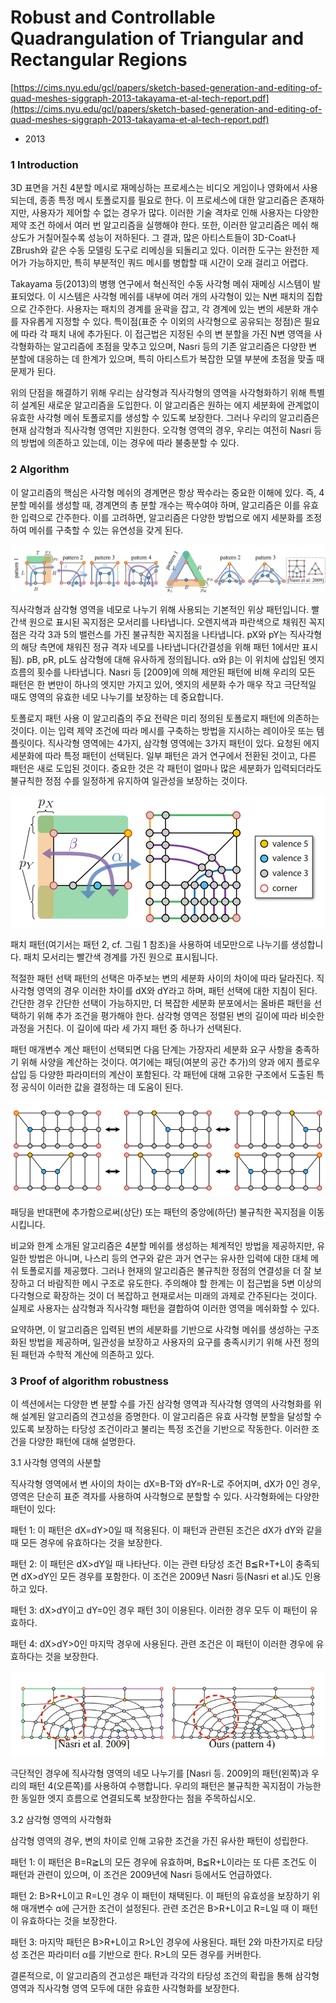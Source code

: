 # Robust and Controllable Quadrangulation of Triangular and Rectangular Regions

[https://cims.nyu.edu/gcl/papers/sketch-based-generation-and-editing-of-quad-meshes-siggraph-2013-takayama-et-al-tech-report.pdf](https://cims.nyu.edu/gcl/papers/sketch-based-generation-and-editing-of-quad-meshes-siggraph-2013-takayama-et-al-tech-report.pdf)

- 2013

### 1 Introduction

3D 표면을 거친 4분할 메시로 재메싱하는 프로세스는 비디오 게임이나 영화에서 사용되는데, 종종 특정 메시 토폴로지를 필요로 한다. 이 프로세스에 대한 알고리즘은 존재하지만, 사용자가 제어할 수 없는 경우가 많다. 이러한 기술 격차로 인해 사용자는 다양한 제약 조건 하에서 여러 번 알고리즘을 실행해야 한다. 또한, 이러한 알고리즘은 메쉬 해상도가 거칠어질수록 성능이 저하된다. 그 결과, 많은 아티스트들이 3D-Coat나 ZBrush와 같은 수동 모델링 도구로 리메싱을 되돌리고 있다. 이러한 도구는 완전한 제어가 가능하지만, 특히 부분적인 쿼드 메시를 병합할 때 시간이 오래 걸리고 어렵다.

Takayama 등(2013)의 병행 연구에서 혁신적인 수동 사각형 메쉬 재메싱 시스템이 발표되었다. 이 시스템은 사각형 메쉬를 내부에 여러 개의 사각형이 있는 N변 패치의 집합으로 간주한다. 사용자는 패치의 경계를 윤곽을 잡고, 각 경계에 있는 변의 세분화 개수를 자유롭게 지정할 수 있다. 특이점(표준 수 이외의 사각형으로 공유되는 정점)은 필요에 따라 각 패치 내에 추가된다. 이 접근법은 지정된 수의 변 분할을 가진 N변 영역을 사각형화하는 알고리즘에 초점을 맞추고 있으며, Nasri 등의 기존 알고리즘은 다양한 변 분할에 대응하는 데 한계가 있으며, 특히 아티스트가 복잡한 모델 부분에 초점을 맞출 때 문제가 된다. 

위의 단점을 해결하기 위해 우리는 삼각형과 직사각형의 영역을 사각형화하기 위해 특별히 설계된 새로운 알고리즘을 도입한다. 이 알고리즘은 원하는 에지 세분화에 관계없이 유효한 사각형 메쉬 토폴로지를 생성할 수 있도록 보장한다. 그러나 우리의 알고리즘은 현재 삼각형과 직사각형 영역만 지원한다. 오각형 영역의 경우, 우리는 여전히 Nasri 등의 방법에 의존하고 있는데, 이는 경우에 따라 불충분할 수 있다.

### 2 Algorithm

이 알고리즘의 핵심은 사각형 메쉬의 경계면은 항상 짝수라는 중요한 이해에 있다. 즉, 4분할 메쉬를 생성할 때, 경계면의 총 분할 개수는 짝수여야 하며, 알고리즘은 이를 유효한 입력으로 간주한다. 이를 고려하면, 알고리즘은 다양한 방법으로 에지 세분화를 조정하여 메쉬를 구축할 수 있는 유연성을 갖게 된다.

![직사각형과 삼각형 영역을 네모로 나누기 위해 사용되는 기본적인 위상 패턴입니다. 빨간색 원으로 표시된 꼭지점은 모서리를 나타냅니다. 오렌지색과 파란색으로 채워진 꼭지점은 각각 3과 5의 밸런스를 가진 불규칙한 꼭지점을 나타냅니다. pX와 pY는 직사각형의 해당 측면에 채워진 정규 격자 네모를 나타냅니다(간결성을 위해 패턴 1에서만 표시됨). pB, pR, pL도 삼각형에 대해 유사하게 정의됩니다. α와 β는 이 위치에 삽입된 엣지 흐름의 횟수를 나타냅니다. Nasri 등 [2009]에 의해 제안된 패턴에 비해 우리의 모든 패턴은 한 변만이 하나의 엣지만 가지고 있어, 엣지의 세분화 수가 매우 작고 극단적일 때도 영역의 유효한 네모 나누기를 보장하는 데 중요합니다.](Robust%20and%20Controllable%20Quadrangulation%20of%20Triangu%20dab3a7ce6edd444ab46fd9e5661b616d/Untitled.png)

직사각형과 삼각형 영역을 네모로 나누기 위해 사용되는 기본적인 위상 패턴입니다. 빨간색 원으로 표시된 꼭지점은 모서리를 나타냅니다. 오렌지색과 파란색으로 채워진 꼭지점은 각각 3과 5의 밸런스를 가진 불규칙한 꼭지점을 나타냅니다. pX와 pY는 직사각형의 해당 측면에 채워진 정규 격자 네모를 나타냅니다(간결성을 위해 패턴 1에서만 표시됨). pB, pR, pL도 삼각형에 대해 유사하게 정의됩니다. α와 β는 이 위치에 삽입된 엣지 흐름의 횟수를 나타냅니다. Nasri 등 [2009]에 의해 제안된 패턴에 비해 우리의 모든 패턴은 한 변만이 하나의 엣지만 가지고 있어, 엣지의 세분화 수가 매우 작고 극단적일 때도 영역의 유효한 네모 나누기를 보장하는 데 중요합니다.

토폴로지 패턴 사용
이 알고리즘의 주요 전략은 미리 정의된 토폴로지 패턴에 의존하는 것이다. 이는 입력 제약 조건에 따라 메시를 구축하는 방법을 지시하는 레이아웃 또는 템플릿이다. 직사각형 영역에는 4가지, 삼각형 영역에는 3가지 패턴이 있다. 요청된 에지 세분화에 따라 특정 패턴이 선택된다. 일부 패턴은 과거 연구에서 전환된 것이고, 다른 패턴은 새로 도입된 것이다. 중요한 것은 각 패턴이 얼마나 많은 세분화가 입력되더라도 불규칙한 정점 수를 일정하게 유지하여 일관성을 보장하는 것이다.

![패치 패턴(여기서는 패턴 2, cf. 그림 1 참조)을 사용하여 네모만으로 나누기를 생성합니다. 패치 모서리는 빨간색 경계를 가진 원으로 표시됩니다.](Robust%20and%20Controllable%20Quadrangulation%20of%20Triangu%20dab3a7ce6edd444ab46fd9e5661b616d/Untitled%201.png)

패치 패턴(여기서는 패턴 2, cf. 그림 1 참조)을 사용하여 네모만으로 나누기를 생성합니다. 패치 모서리는 빨간색 경계를 가진 원으로 표시됩니다.

적절한 패턴 선택
패턴의 선택은 마주보는 변의 세분화 사이의 차이에 따라 달라진다. 직사각형 영역의 경우 이러한 차이를 dX와 dY라고 하며, 패턴 선택에 대한 지침이 된다. 간단한 경우 간단한 선택이 가능하지만, 더 복잡한 세분화 분포에서는 올바른 패턴을 선택하기 위해 추가 조건을 평가해야 한다. 삼각형 영역은 정렬된 변의 길이에 따라 비슷한 과정을 거친다. 이 길이에 따라 세 가지 패턴 중 하나가 선택된다.

패턴 매개변수 계산
패턴이 선택되면 다음 단계는 가장자리 세분화 요구 사항을 충족하기 위해 사양을 계산하는 것이다. 여기에는 패딩(여분의 공간 추가)의 양과 에지 플로우 삽입 등 다양한 파라미터의 계산이 포함된다. 각 패턴에 대해 고유한 구조에서 도출된 특정 공식이 이러한 값을 결정하는 데 도움이 된다.

![패딩을 반대편에 추가함으로써(상단) 또는 패턴의 중앙에(하단) 불규칙한 꼭지점을 이동시킵니다.](Robust%20and%20Controllable%20Quadrangulation%20of%20Triangu%20dab3a7ce6edd444ab46fd9e5661b616d/Untitled%202.png)

패딩을 반대편에 추가함으로써(상단) 또는 패턴의 중앙에(하단) 불규칙한 꼭지점을 이동시킵니다.

비교와 한계
소개된 알고리즘은 4분할 메쉬를 생성하는 체계적인 방법을 제공하지만, 유일한 방법은 아니며, 나스리 등의 연구와 같은 과거 연구는 유사한 입력에 대한 대체 메쉬 토폴로지를 제공했다. 그러나 현재의 알고리즘은 불규칙한 정점의 연결성을 더 잘 보장하고 더 바람직한 메시 구조로 유도한다. 주의해야 할 한계는 이 접근법을 5변 이상의 다각형으로 확장하는 것이 더 복잡하고 현재로서는 미래의 과제로 간주된다는 것이다. 실제로 사용자는 삼각형과 직사각형 패턴을 결합하여 이러한 영역을 메쉬화할 수 있다.

요약하면, 이 알고리즘은 입력된 변의 세분화를 기반으로 사각형 메쉬를 생성하는 구조화된 방법을 제공하며, 일관성을 보장하고 사용자의 요구를 충족시키기 위해 사전 정의된 패턴과 수학적 계산에 의존하고 있다.

### 3 Proof of algorithm robustness

이 섹션에서는 다양한 변 분할 수를 가진 삼각형 영역과 직사각형 영역의 사각형화를 위해 설계된 알고리즘의 견고성을 증명한다. 이 알고리즘은 유효 사각형 분할을 달성할 수 있도록 보장하는 타당성 조건이라고 불리는 특정 조건을 기반으로 작동한다. 이러한 조건을 다양한 패턴에 대해 설명한다.

3.1 사각형 영역의 사분할

직사각형 영역에서 변 사이의 차이는 dX=B-T와 dY=R-L로 주어지며, dX가 0인 경우, 영역은 단순히 표준 격자를 사용하여 사각형으로 분할할 수 있다. 사각형화에는 다양한 패턴이 있다:

패턴 1: 이 패턴은 dX=dY>0일 때 적용된다. 이 패턴과 관련된 조건은 dX가 dY와 같을 때 모든 경우에 유효하다는 것을 보장한다.

패턴 2: 이 패턴은 dX>dY일 때 나타난다. 이는 관련 타당성 조건 B≦R+T+L이 충족되면 dX>dY인 모든 경우를 포함한다. 이 조건은 2009년 Nasri 등(Nasri et al.)도 인용하고 있다.

패턴 3: dX>dY이고 dY=0인 경우 패턴 3이 이용된다. 이러한 경우 모두 이 패턴이 유효하다.

패턴 4: dX>dY>0인 마지막 경우에 사용된다. 관련 조건은 이 패턴이 이러한 경우에 유효하다는 것을 보장한다.

![극단적인 경우에 직사각형 영역의 네모 나누기를 [Nasri 등. 2009]의 패턴(왼쪽)과 우리의 패턴 4(오른쪽)를 사용하여 수행합니다. 우리의 패턴은 불규칙한 꼭지점이 가능한 한 동일한 엣지 흐름으로 연결되도록 보장한다는 점을 주목하십시오.](Robust%20and%20Controllable%20Quadrangulation%20of%20Triangu%20dab3a7ce6edd444ab46fd9e5661b616d/Untitled%203.png)

극단적인 경우에 직사각형 영역의 네모 나누기를 [Nasri 등. 2009]의 패턴(왼쪽)과 우리의 패턴 4(오른쪽)를 사용하여 수행합니다. 우리의 패턴은 불규칙한 꼭지점이 가능한 한 동일한 엣지 흐름으로 연결되도록 보장한다는 점을 주목하십시오.

3.2 삼각형 영역의 사각형화

삼각형 영역의 경우, 변의 차이로 인해 고유한 조건을 가진 유사한 패턴이 성립한다.

패턴 1: 이 패턴은 B=R≧L의 모든 경우에 유효하며, B≦R+L이라는 또 다른 조건도 이 패턴과 관련이 있으며, 이 조건은 2009년에 Nasri 등에서도 언급하였다.

패턴 2: B>R+L이고 R=L인 경우 이 패턴이 채택된다. 이 패턴의 유효성을 보장하기 위해 매개변수 α에 근거한 조건이 설정된다. 관련 조건은 B>R+L이고 R=L일 때 이 패턴이 유효하다는 것을 보장한다.

패턴 3: 마지막 패턴은 B>R+L이고 R>L인 경우에 사용된다. 패턴 2와 마찬가지로 타당성 조건은 파라미터 α를 기반으로 한다. R>L의 모든 경우를 커버한다.

결론적으로, 이 알고리즘의 견고성은 패턴과 각각의 타당성 조건의 확립을 통해 삼각형 영역과 직사각형 영역 모두에 대한 유효한 사각형화를 보장한다.
